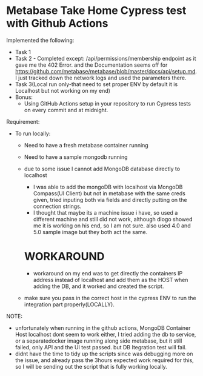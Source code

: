 # Metabase Take Home Cypress test with Github Actions

Implemented the following:
- Task 1 
- Task 2 - Completed except:  /api/permissions/membership endpoint as it gave me the 402 Error. 
    and the Documentation seems off for https://github.com/metabase/metabase/blob/master/docs/api/setup.md.
    I just tracked down the network logs and used the parameters there.
- Task 3(Local run only-that need to set proper ENV by default it is Localhost but not working on my end)
- Bonus:
    * Using GitHub Actions setup in your repository to run Cypress tests on every commit and at midnight.

Requirement:

- To run locally: 
    - Need to have a fresh metabase container running
    - Need to have a sample mongodb running
    - due to some issue I cannot add MongoDB database directly to localhost
        * I was able to add the mongoDB with localhost via MongoDB Compass(UI Client) but not in metabase with the same creds given, tried inputing both via fields and directly putting on the connection strings.
        * I thought that maybe its a machine issue i have, so used a different machine and still did not work, although diogo showed me it is working on his end, so I am not sure. also used 4.0 and 5.0 sample image but they both act the same.
        # WORKAROUND
        * workaround on my end was to get directly the containers IP address instead of localhost and add them as the HOST when adding the DB, and it worked and created the script. 
        
    - make sure you pass in the correct host in the cypress ENV to run the integration part properly(LOCALLY).
     

NOTE: 
- unfortunately when running in the github actions, MongoDB Container Host localhost dont seem to work either, I tried adding the db to service, or a separatedocker image running along side metabase, but it still failed, only API and the UI test passed. but DB Itegration test will fail.
- didnt have the time to tidy up the scripts since was debugging more on the issue, and already pass the 3hours expected work required for this, so I will be sending out the script that is fully working locally.
